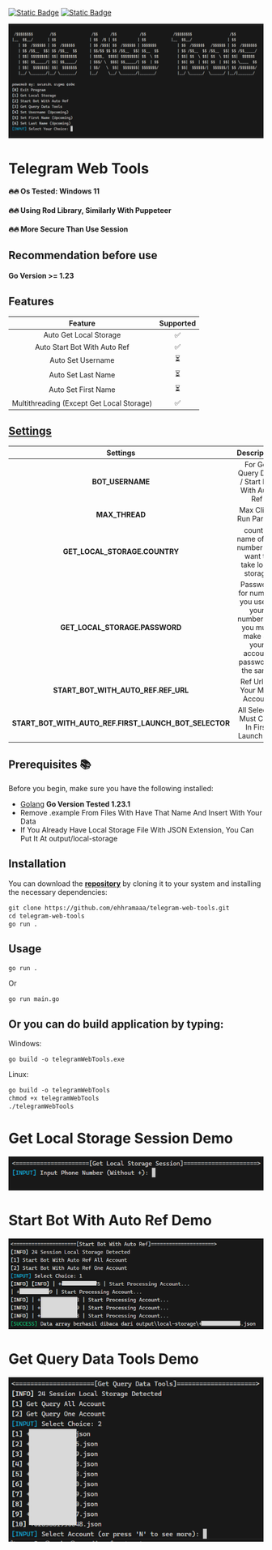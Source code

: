 [![Static Badge](https://img.shields.io/badge/Telegram-Channel%20Link-Link?style=for-the-badge&logo=Telegram&logoColor=white&logoSize=auto&color=blue)](https://t.me/skibidi_sigma_code)
[![Static Badge](https://img.shields.io/badge/Telegram-Chat%20Link-Link?style=for-the-badge&logo=Telegram&logoColor=white&logoSize=auto&color=blue)](https://t.me/skibidi_sigma_chat)

![demo](https://raw.githubusercontent.com/ehhramaaa/telegram-web-tools/main/demo/Screenshot_5.png)

# Telegram Web Tools

#### 🔥🔥 Os Tested: Windows 11

#### 🔥🔥 Using Rod Library, Similarly With Puppeteer

#### 🔥🔥 More Secure Than Use Session

## Recommendation before use

#### Go Version >= 1.23

## Features

|                  Feature                  | Supported |
| :---------------------------------------: | :-------: |
|          Auto Get Local Storage           |    ✅     |
|       Auto Start Bot With Auto Ref        |    ✅     |
|             Auto Set Username             |    ⏳     |
|            Auto Set Last Name             |    ⏳     |
|            Auto Set First Name            |    ⏳     |
| Multithreading (Except Get Local Storage) |    ✅     |

## [Settings](https://github.com/ehhramaaa/telegram-web-tools/blob/main/config.yml)

|                       Settings                        |                                            Description                                            |
| :---------------------------------------------------: | :-----------------------------------------------------------------------------------------------: |
|                   **BOT_USERNAME**                    |                           For Get Query Data / Start Bot With Auto Ref                            |
|                    **MAX_THREAD**                     |                                      Max Client Run Parallel                                      |
|             **GET_LOCAL_STORAGE.COUNTRY**             |                     country name of the number you want to take local storage                     |
|            **GET_LOCAL_STORAGE.PASSWORD**             | Password for number you use. if your number > 1 you must make all your account passwords the same |
|          **START_BOT_WITH_AUTO_REF.REF_URL**          |                                   Ref Url Of Your Main Account                                    |
| **START_BOT_WITH_AUTO_REF.FIRST_LAUNCH_BOT_SELECTOR** |                            All Selector Must Click In First Launch Bot                            |

## Prerequisites 📚

Before you begin, make sure you have the following installed:

- [Golang](https://go.dev/doc/install) **Go Version Tested 1.23.1**
- Remove .example From Files With Have That Name And Insert With Your Data
- If You Already Have Local Storage File With JSON Extension, You Can Put It At output/local-storage

## Installation

You can download the [**repository**](https://github.com/ehhramaaa/telegram-web-tools.git) by cloning it to your system and installing the necessary dependencies:

```shell
git clone https://github.com/ehhramaaa/telegram-web-tools.git
cd telegram-web-tools
go run .
```

## Usage

```shell
go run .
```

Or

```shell
go run main.go
```

## Or you can do build application by typing:

Windows:

```shell
go build -o telegramWebTools.exe
```

Linux:

```shell
go build -o telegramWebTools
chmod +x telegramWebTools
./telegramWebTools
```

# Get Local Storage Session Demo
![demo](https://raw.githubusercontent.com/ehhramaaa/telegram-web-tools/main/demo/Screenshot_8.png)

# Start Bot With Auto Ref Demo
![demo](https://raw.githubusercontent.com/ehhramaaa/telegram-web-tools/main/demo/Image.png)

# Get Query Data Tools Demo
![demo](https://raw.githubusercontent.com/ehhramaaa/telegram-web-tools/main/demo/query.png)